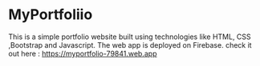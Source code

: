 # MyPortfoliio
 This is a simple portfolio website built using technologies like  HTML, CSS ,Bootstrap and Javascript. The web app is deployed on Firebase.
 check it out here : https://myportfolio-79841.web.app
